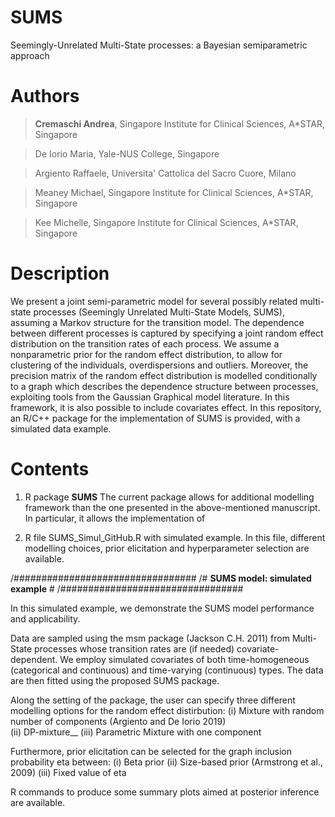 # SUMS
Seemingly-Unrelated Multi-State processes: a Bayesian semiparametric approach

# Authors

>  **Cremaschi Andrea**,  Singapore Institute for Clinical Sciences, A*STAR, Singapore

>  De Iorio Maria, Yale-NUS College, Singapore

>  Argiento Raffaele, Universita' Cattolica del Sacro Cuore, Milano

>  Meaney Michael,  Singapore Institute for Clinical Sciences, A*STAR, Singapore

>  Kee Michelle,  Singapore Institute for Clinical Sciences, A*STAR, Singapore

# Description
We present a joint semi-parametric model for several possibly related multi-state processes (Seemingly Unrelated Multi-State Models, SUMS), assuming a Markov structure for the transition model. The dependence between different processes is captured by specifying a joint random effect distribution on the transition rates of each process. We assume a nonparametric prior for the random effect distribution, to allow for clustering of the individuals, overdispersions and outliers. Moreover, the precision matrix of the random effect distribution is modelled conditionally to a graph which describes the dependence structure between processes, exploiting tools from the Gaussian Graphical model literature. In this framework, it is also possible to include covariates effect. In this repository, an R/C++ package for the implementation of SUMS is provided, with a simulated data example.

# Contents
1) R package **SUMS**
The current package allows for additional modelling framework than the one presented in the above-mentioned manuscript. In particular, it allows the implementation of

2) R file SUMS_Simul_GitHub.R with simulated example. In this file, different modelling choices, prior elicitation and hyperparameter selection are available.

/#################################
/# **SUMS model: simulated example** #
/#################################

In this simulated example, we demonstrate the SUMS model performance and applicability.

Data are sampled using the msm package (Jackson C.H. 2011) from Multi-State processes whose transition rates are (if needed) covariate-dependent.
We employ simulated covariates of both time-homogeneous (categorical and continuous) and time-varying (continuous) types.
The data are then fitted using the proposed SUMS package.

Along the setting of the package, the user can specify three different modelling options for the random effect distirbution:
(i)   Mixture with random number of components (Argiento and De Iorio 2019)<br>
(ii)  DP-mixture__
(iii) Parametric Mixture with one component

Furthermore, prior elicitation can be selected for the graph inclusion probability eta between:
(i)   Beta prior
(ii)  Size-based prior (Armstrong et al., 2009)
(iii) Fixed value of eta

R commands to produce some summary plots aimed at posterior inference are available.


